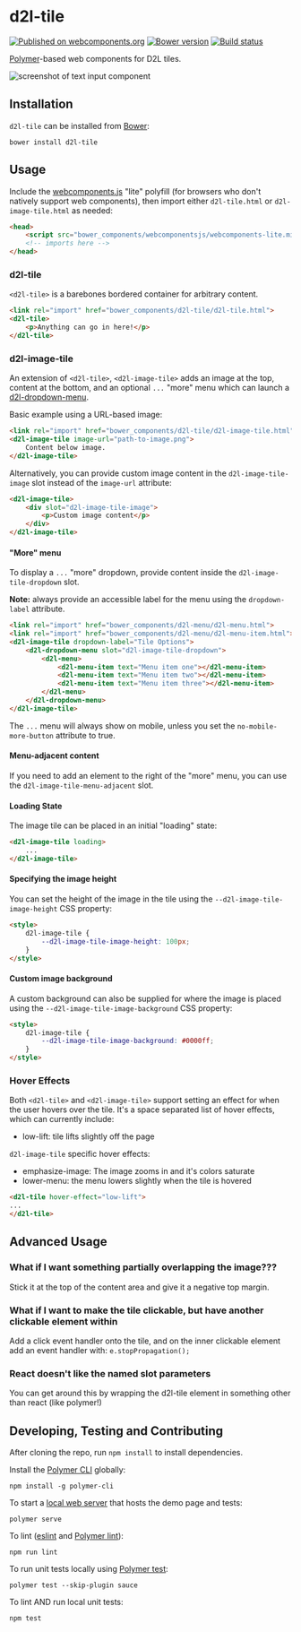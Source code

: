 # d2l-tile
[![Published on webcomponents.org](https://img.shields.io/badge/webcomponents.org-published-blue.svg)](https://www.webcomponents.org/element/BrightspaceUI/tile)
[![Bower version][bower-image]][bower-url]
[![Build status][ci-image]][ci-url]

[Polymer](https://www.polymer-project.org/1.0/)-based web components for D2L tiles.

![screenshot of text input component](/tile.gif?raw=true)

## Installation

`d2l-tile` can be installed from [Bower][bower-url]:

```shell
bower install d2l-tile
```

## Usage

Include the [webcomponents.js](http://webcomponents.org/polyfills/) "lite" polyfill (for browsers who don't natively support web components), then import either `d2l-tile.html` or `d2l-image-tile.html` as needed:

```html
<head>
	<script src="bower_components/webcomponentsjs/webcomponents-lite.min.js"></script>
	<!-- imports here -->
</head>
```

### d2l-tile

`<d2l-tile>` is a barebones bordered container for arbitrary content.

```html
<link rel="import" href="bower_components/d2l-tile/d2l-tile.html">
<d2l-tile>
	<p>Anything can go in here!</p>
</d2l-tile>
```

### d2l-image-tile

An extension of `<d2l-tile>`, `<d2l-image-tile>` adds an image at the top, content at the bottom, and an optional `...` "more" menu which can launch a [d2l-dropdown-menu](https://github.com/BrightspaceUI/dropdown#menu-content).

Basic example using a URL-based image:

```html
<link rel="import" href="bower_components/d2l-tile/d2l-image-tile.html">
<d2l-image-tile image-url="path-to-image.png">
	Content below image.
</d2l-image-tile>
```

Alternatively, you can provide custom image content in the `d2l-image-tile-image` slot instead of the `image-url` attribute:

```html
<d2l-image-tile>
	<div slot="d2l-image-tile-image">
		<p>Custom image content</p>
	</div>
</d2l-image-tile>
```

#### "More" menu

To display a `...` "more" dropdown, provide content inside the `d2l-image-tile-dropdown` slot.

**Note:** always provide an accessible label for the menu using the `dropdown-label` attribute.

```html
<link rel="import" href="bower_components/d2l-menu/d2l-menu.html">
<link rel="import" href="bower_components/d2l-menu/d2l-menu-item.html">
<d2l-image-tile dropdown-label="Tile Options">
	<d2l-dropdown-menu slot="d2l-image-tile-dropdown">
		<d2l-menu>
			<d2l-menu-item text="Menu item one"></d2l-menu-item>
			<d2l-menu-item text="Menu item two"></d2l-menu-item>
			<d2l-menu-item text="Menu item three"></d2l-menu-item>
		</d2l-menu>
	</d2l-dropdown-menu>
</d2l-image-tile>
```

The `...` menu will always show on mobile, unless you set the `no-mobile-more-button` attribute to true.

#### Menu-adjacent content

If you need to add an element to the right of the "more" menu, you can use the `d2l-image-tile-menu-adjacent` slot.

#### Loading State

The image tile can be placed in an initial "loading" state:

```html
<d2l-image-tile loading>
	...
</d2l-image-tile>
```

#### Specifying the image height

You can set the height of the image in the tile using the `--d2l-image-tile-image-height` CSS property:

```html
<style>
	d2l-image-tile {
		--d2l-image-tile-image-height: 100px;
	}
</style>
```

#### Custom image background

A custom background can also be supplied for where the image is placed using the `--d2l-image-tile-image-background` CSS property:

```html
<style>
	d2l-image-tile {
		--d2l-image-tile-image-background: #0000ff;
	}
</style>
```

### Hover Effects

Both `<d2l-tile>` and `<d2l-image-tile>` support setting an effect for when the user hovers over the tile. It's a space separated list of hover effects, which can currently include:
- low-lift: tile lifts slightly off the page

`d2l-image-tile` specific hover effects:
- emphasize-image: The image zooms in and it's colors saturate
- lower-menu: the menu lowers slightly when the tile is hovered

```html
<d2l-tile hover-effect="low-lift">
...
</d2l-tile>
```

## Advanced Usage

### What if I want something partially overlapping the image???

Stick it at the top of the content area and give it a negative top margin.

### What if I want to make the tile clickable, but have another clickable element within

Add a click event handler onto the tile, and on the inner clickable element add an event handler with: `e.stopPropagation();`

### React doesn't like the named slot parameters

You can get around this by wrapping the d2l-tile element in something other than react (like polymer!)

## Developing, Testing and Contributing

After cloning the repo, run `npm install` to install dependencies.

Install the [Polymer CLI](https://www.polymer-project.org/2.0/docs/tools/polymer-cli) globally:

```shell
npm install -g polymer-cli
```

To start a [local web server](https://www.polymer-project.org/2.0/docs/tools/polymer-cli-commands#serve) that hosts the demo page and tests:

```shell
polymer serve
```

To lint ([eslint](http://eslint.org/) and [Polymer lint](https://www.polymer-project.org/2.0/docs/tools/polymer-cli-commands#lint)):

```shell
npm run lint
```

To run unit tests locally using [Polymer test](https://www.polymer-project.org/2.0/docs/tools/polymer-cli-commands#tests):

```shell
polymer test --skip-plugin sauce
```

To lint AND run local unit tests:

```shell
npm test
```

[bower-url]: http://bower.io/search/?q=d2l-tile
[bower-image]: https://badge.fury.io/bo/d2l-tile.svg
[ci-url]: https://travis-ci.org/BrightspaceUI/tile
[ci-image]: https://travis-ci.org/BrightspaceUI/tile.svg?branch=master
